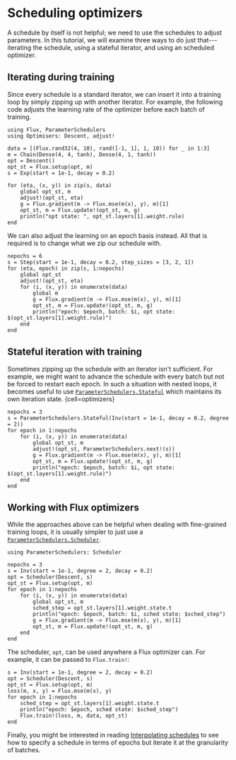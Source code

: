 # Scheduling optimizers

A schedule by itself is not helpful; we need to use the schedules to adjust parameters. In this tutorial, we will examine three ways to do just that---iterating the schedule, using a stateful iterator, and using an scheduled optimizer.

## Iterating during training

Since every schedule is a standard iterator, we can insert it into a training loop by simply zipping up with another iterator. For example, the following code adjusts the learning rate of the optimizer before each batch of training.
```@example optimizers
using Flux, ParameterSchedulers
using Optimisers: Descent, adjust!

data = [(Flux.rand32(4, 10), rand([-1, 1], 1, 10)) for _ in 1:3]
m = Chain(Dense(4, 4, tanh), Dense(4, 1, tanh))
opt = Descent()
opt_st = Flux.setup(opt, m)
s = Exp(start = 1e-1, decay = 0.2)

for (eta, (x, y)) in zip(s, data)
    global opt_st, m
    adjust!(opt_st, eta)
    g = Flux.gradient(m -> Flux.mse(m(x), y), m)[1]
    opt_st, m = Flux.update!(opt_st, m, g)
    println("opt state: ", opt_st.layers[1].weight.rule)
end
```

We can also adjust the learning on an epoch basis instead. All that is required is to change what we zip our schedule with.
```@example optimizers
nepochs = 6
s = Step(start = 1e-1, decay = 0.2, step_sizes = [3, 2, 1])
for (eta, epoch) in zip(s, 1:nepochs)
    global opt_st
    adjust!(opt_st, eta)
    for (i, (x, y)) in enumerate(data)
        global m
        g = Flux.gradient(m -> Flux.mse(m(x), y), m)[1]
        opt_st, m = Flux.update!(opt_st, m, g)
        println("epoch: $epoch, batch: $i, opt state: $(opt_st.layers[1].weight.rule)")
    end
end
```

## Stateful iteration with training

Sometimes zipping up the schedule with an iterator isn't sufficient. For example, we might want to advance the schedule with every batch but not be forced to restart each epoch. In such a situation with nested loops, it becomes useful to use [`ParameterSchedulers.Stateful`](@ref) which maintains its own iteration state.
{cell=optimizers}
```@example optimizers
nepochs = 3
s = ParameterSchedulers.Stateful(Inv(start = 1e-1, decay = 0.2, degree = 2))
for epoch in 1:nepochs
    for (i, (x, y)) in enumerate(data)
        global opt_st, m
        adjust!(opt_st, ParameterSchedulers.next!(s))
        g = Flux.gradient(m -> Flux.mse(m(x), y), m)[1]
        opt_st, m = Flux.update!(opt_st, m, g)
        println("epoch: $epoch, batch: $i, opt state: $(opt_st.layers[1].weight.rule)")
    end
end
```

## Working with Flux optimizers

While the approaches above can be helpful when dealing with fine-grained training loops, it is usually simpler to just use a [`ParameterSchedulers.Scheduler`](@ref).
```@example optimizers
using ParameterSchedulers: Scheduler

nepochs = 3
s = Inv(start = 1e-1, degree = 2, decay = 0.2)
opt = Scheduler(Descent, s)
opt_st = Flux.setup(opt, m)
for epoch in 1:nepochs
    for (i, (x, y)) in enumerate(data)
        global opt_st, m
        sched_step = opt_st.layers[1].weight.state.t
        println("epoch: $epoch, batch: $i, sched state: $sched_step")
        g = Flux.gradient(m -> Flux.mse(m(x), y), m)[1]
        opt_st, m = Flux.update!(opt_st, m, g)
    end
end
```
The scheduler, `opt`, can be used anywhere a Flux optimizer can. For example, it can be passed to `Flux.train!`:
```@example optimizers
s = Inv(start = 1e-1, degree = 2, decay = 0.2)
opt = Scheduler(Descent, s)
opt_st = Flux.setup(opt, m)
loss(m, x, y) = Flux.mse(m(x), y)
for epoch in 1:nepochs
    sched_step = opt_st.layers[1].weight.state.t
    println("epoch: $epoch, sched state: $sched_step")
    Flux.train!(loss, m, data, opt_st)
end
```

Finally, you might be interested in reading [Interpolating schedules](@ref) to see how to specify a schedule in terms of epochs but iterate it at the granularity of batches.
